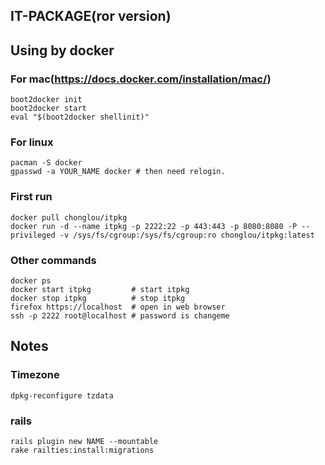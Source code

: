 IT-PACKAGE(ror version)
--------------------------------

## Using by docker

### For mac(https://docs.docker.com/installation/mac/)
    boot2docker init
    boot2docker start
    eval "$(boot2docker shellinit)"
### For linux
    pacman -S docker
    gpasswd -a YOUR_NAME docker # then need relogin.


### First run
    docker pull chonglou/itpkg
    docker run -d --name itpkg -p 2222:22 -p 443:443 -p 8080:8080 -P --privileged -v /sys/fs/cgroup:/sys/fs/cgroup:ro chonglou/itpkg:latest

### Other commands
    docker ps
    docker start itpkg         # start itpkg 
    docker stop itpkg          # stop itpkg
    firefox https://localhost  # open in web browser
    ssh -p 2222 root@localhost # password is changeme


## Notes

### Timezone
    dpkg-reconfigure tzdata

### rails
    rails plugin new NAME --mountable
    rake railties:install:migrations


